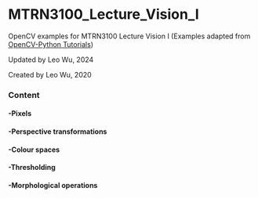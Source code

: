 # MTRN3100_Lecture_Vision_I

OpenCV examples for MTRN3100 Lecture Vision I (Examples adapted from [OpenCV-Python Tutorials](https://docs.opencv.org/3.4.2/d6/d00/tutorial_py_root.html))

Updated by Leo Wu, 2024

Created by Leo Wu, 2020

### Content

#### -Pixels

#### -Perspective transformations

#### -Colour spaces

#### -Thresholding

#### -Morphological operations

